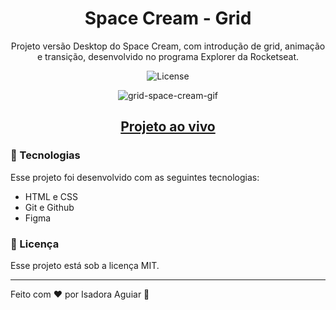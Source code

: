<h1 align="center"> Space Cream - Grid </h1>

<p align="center">
Projeto versão Desktop do Space Cream, com introdução de grid, animação e transição, desenvolvido no programa Explorer da Rocketseat. <br/>
</p>

<p align="center">
  <img alt="License" src="https://img.shields.io/static/v1?label=license&message=MIT&color=49AA26&labelColor=000000">
</p>

<div align="center">
  
  ![grid-space-cream-gif](https://github.com/isadoraguiar/explorer-course/assets/105128106/a116fecc-8ee5-4026-9068-dc3a628932d6)

</div>

 <h2 align="center"><a href="https://isadoraguiar.github.io/explorer-course/stage-03/grid-space-cream" target="_blank" >Projeto ao vivo</a></h2>

### 🚀 Tecnologias

Esse projeto foi desenvolvido com as seguintes tecnologias:

- HTML e CSS
- Git e Github
- Figma

### :memo: Licença

Esse projeto está sob a licença MIT.

---

Feito com ♥ por Isadora Aguiar :wave:
